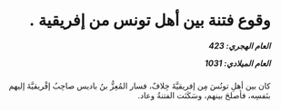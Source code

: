 <h1 dir="rtl">وقوع فتنة بين أهل تونس من إفريقية .</h1>

<h5 dir="rtl">العام الهجري:  423

العام الميلادي: 1031

</h5>

<p dir="rtl">كان بين أهلِ تونُسَ مِن إفريقيَّةَ خِلافٌ، فسار المُعِزُّ بنُ باديس صاحِبُ إفْريقيَّةَ إليهم بنَفسِه، فأصلحَ بينهم، وسَكَنَت الفتنةُ وعاد.</p></br>
